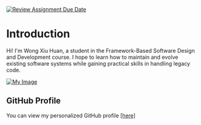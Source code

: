 [![Review Assignment Due Date](https://classroom.github.com/assets/deadline-readme-button-22041afd0340ce965d47ae6ef1cefeee28c7c493a6346c4f15d667ab976d596c.svg)](https://classroom.github.com/a/LQr4ft17)
# Introduction
Hi! I'm Wong Xiu Huan, a student in the Framework-Based Software Design and Development course. 
I hope to learn how to maintain and evolve existing software systems while gaining practical skills in handling legacy code.

[![My Image](image.jpg)  <!-- Link to the uploaded image -->](https://github.com/SoftwareMaintenanceEvolution/tutorial-1-Xiu-Huan/blob/profile-upload/panda.jpg)

## GitHub Profile

You can view my personalized GitHub profile [[here]](https://github.com/Xiu-Huan)

